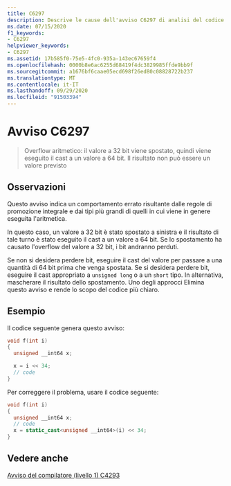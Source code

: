 ```yaml
---
title: C6297
description: Descrive le cause dell'avviso C6297 di analisi del codice MSVC e come risolvere il problema.
ms.date: 07/15/2020
f1_keywords:
- C6297
helpviewer_keywords:
- C6297
ms.assetid: 17b585f0-75e5-4fc0-935a-143ec67659f4
ms.openlocfilehash: 0000b8e6ac6255d68419f4dc3829985ffde9bb9f
ms.sourcegitcommit: a1676bf6caae05ecd698f26ed80c08828722b237
ms.translationtype: MT
ms.contentlocale: it-IT
ms.lasthandoff: 09/29/2020
ms.locfileid: "91503394"
---
```

# <a name="warning-c6297"></a>Avviso C6297

> Overflow aritmetico: il valore a 32 bit viene spostato, quindi viene eseguito il cast a un valore a 64 bit. Il risultato non può essere un valore previsto

## <a name="remarks"></a>Osservazioni

Questo avviso indica un comportamento errato risultante dalle regole di promozione integrale e dai tipi più grandi di quelli in cui viene in genere eseguita l'aritmetica.

In questo caso, un valore a 32 bit è stato spostato a sinistra e il risultato di tale turno è stato eseguito il cast a un valore a 64 bit. Se lo spostamento ha causato l'overflow del valore a 32 bit, i bit andranno perduti.

Se non si desidera perdere bit, eseguire il cast del valore per passare a una quantità di 64 bit prima che venga spostata. Se si desidera perdere bit, eseguire il cast appropriato a `unsigned long` o a un `short` tipo. In alternativa, mascherare il risultato dello spostamento. Uno degli approcci Elimina questo avviso e rende lo scopo del codice più chiaro.

## <a name="example"></a>Esempio

Il codice seguente genera questo avviso:

```cpp
void f(int i)
{
  unsigned __int64 x;

  x = i << 34;
  // code
}
```

Per correggere il problema, usare il codice seguente:

```cpp
void f(int i)
{
  unsigned __int64 x;
  // code
  x = static_cast<unsigned __int64>(i) << 34;
}
```

## <a name="see-also"></a>Vedere anche

[Avviso del compilatore (livello 1) C4293](../error-messages/compiler-warnings/compiler-warning-level-1-c4293.md)
